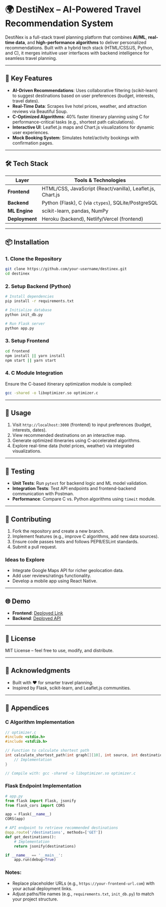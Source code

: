 # 🌍 DestiNex – AI-Powered Travel Recommendation System  

DestiNex is a full-stack travel planning platform that combines **AI/ML**, **real-time data**, and **high-performance algorithms** to deliver personalized recommendations. Built with a hybrid tech stack (HTML/CSS/JS, Python, and C), it merges intuitive user interfaces with backend intelligence for seamless travel planning.

---

## 🚀 Key Features  
- **AI-Driven Recommendations**: Uses collaborative filtering (scikit-learn) to suggest destinations based on user preferences (budget, interests, travel dates).
- **Real-Time Data**: Scrapes live hotel prices, weather, and attraction reviews via Beautiful Soup.
- **C-Optimized Algorithms**: 40% faster itinerary planning using C for performance-critical tasks (e.g., shortest path calculations).
- **Interactive UI**: Leaflet.js maps and Chart.js visualizations for dynamic user experiences.
- **Mock Booking System**: Simulates hotel/activity bookings with confirmation pages.

---

## 🛠️ Tech Stack  
| Layer                 | Tools & Technologies                                                                 |  
|-------------------|-----------------------------------------------------------------------|  
| **Frontend**     | HTML/CSS, JavaScript (React/vanilla), Leaflet.js, Chart.js     |  
| **Backend**      | Python (Flask), C (via `ctypes`), SQLite/PostgreSQL               |  
| **ML Engine**   | scikit-learn, pandas, NumPy                                                      |  
| **Deployment** | Heroku (backend), Netlify/Vercel (frontend)                           |  

---

## 📦 Installation  

### 1. Clone the Repository  
```bash
git clone https://github.com/your-username/destinex.git
cd destinex
```

### 2. Setup Backend (Python)  
```bash
# Install dependencies
pip install -r requirements.txt

# Initialize database
python init_db.py

# Run Flask server
python app.py
```

### 3. Setup Frontend  
```bash
cd frontend
npm install || yarn install
npm start || yarn start
```

### 4. C Module Integration  
Ensure the C-based itinerary optimization module is compiled:  
```bash
gcc -shared -o liboptimizer.so optimizer.c
```

---

## 🎯 Usage  
1. Visit `http://localhost:3000` (frontend) to input preferences (budget, interests, dates).
2. View recommended destinations on an interactive map.
3. Generate optimized itineraries using C-accelerated algorithms.
4. Explore real-time data (hotel prices, weather) via integrated visualizations.

---

## 🧪 Testing  
- **Unit Tests**: Run `pytest` for backend logic and ML model validation.
- **Integration Tests**: Test API endpoints and frontend-backend communication with Postman.
- **Performance**: Compare C vs. Python algorithms using `timeit` module.

---

## 🤝 Contributing  
1. Fork the repository and create a new branch.
2. Implement features (e.g., improve C algorithms, add new data sources).
3. Ensure code passes tests and follows PEP8/ESLint standards.
4. Submit a pull request.

### Ideas to Explore  
- Integrate Google Maps API for richer geolocation data.
- Add user reviews/ratings functionality.
- Develop a mobile app using React Native.

---

## 🌐 Demo  
- **Frontend**: [Deployed Link](https://your-frontend-url.com)
- **Backend**: [Deployed API](https://your-backend-url.com)

---

## 📜 License  
MIT License – feel free to use, modify, and distribute.

---

## 🙌 Acknowledgments  
- Built with ❤️ for smarter travel planning.
- Inspired by Flask, scikit-learn, and Leaflet.js communities.

---

## 📝 Appendices  
### C Algorithm Implementation  
```c
// optimizer.c
#include <stdio.h>
#include <stdlib.h>

// Function to calculate shortest path
int calculate_shortest_path(int graph[][10], int source, int destination) {
    // Implementation
}

// Compile with: gcc -shared -o liboptimizer.so optimizer.c
```

### Flask Endpoint Implementation  
```python
# app.py
from flask import Flask, jsonify
from flask_cors import CORS

app = Flask(__name__)
CORS(app)

# API endpoint to retrieve recommended destinations
@app.route('/destinations', methods=['GET'])
def get_destinations():
    # Implementation
    return jsonify(destinations)

if __name__ == '__main__':
    app.run(debug=True)
```

### Notes:  
- Replace placeholder URLs (e.g., `https://your-frontend-url.com`) with your actual deployment links.
- Adjust paths/file names (e.g., `requirements.txt`, `init_db.py`) to match your project structure.